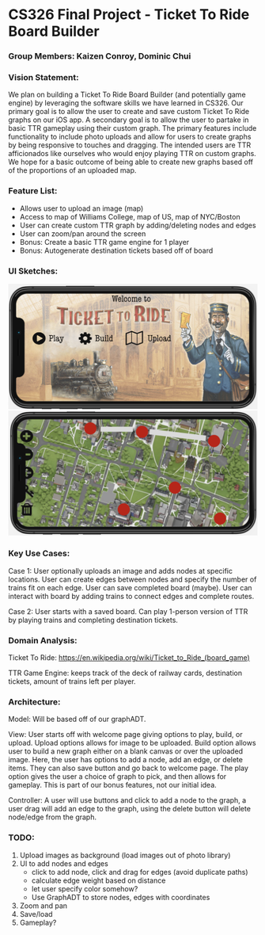 # CS326 Final Project - Ticket To Ride Board Builder

### Group Members: Kaizen Conroy, Dominic Chui

### Vision Statement: 
We plan on building a Ticket To Ride Board Builder (and potentially game engine) by leveraging the software skills we have learned in CS326. Our primary goal is to allow the user to create and save custom Ticket To Ride graphs on our iOS app. A secondary goal is to allow the user to partake in basic TTR gameplay using their custom graph. The primary features include functionality to include photo uploads and allow for users to create graphs by being responsive to touches and dragging. The intended users are TTR afficionados like ourselves who would enjoy playing TTR on custom graphs. We hope for a basic outcome of being able to create new graphs based off of the proportions of an uploaded map.

### Feature List:
  * Allows user to upload an image (map)
  * Access to map of Williams College, map of US, map of NYC/Boston
  * User can create custom TTR graph by adding/deleting nodes and edges 
  * User can zoom/pan around the screen
  * Bonus: Create a basic TTR game engine for 1 player
  * Bonus: Autogenerate destination tickets based off of board

### UI Sketches: 
  ![Start Screen](Images/start_screen.png)
  ![Build screen](Images/build_example.png)

### Key Use Cases:

  Case 1: User optionally uploads an image and adds nodes at specific locations. User can create edges between nodes and specify the number of trains fit on each edge. User can save completed board (maybe). User can interact with board by adding trains to connect edges and complete routes. 
  
  Case 2: User starts with a saved board. Can play 1-person version of TTR by playing trains and completing destination tickets. 

### Domain Analysis:

  Ticket To Ride: https://en.wikipedia.org/wiki/Ticket_to_Ride_(board_game)
  
  TTR Game Engine: keeps track of the deck of railway cards, destination tickets, amount of trains left per player.
  

### Architecture:

  Model: Will be based off of our graphADT.
  
  View: User starts off with welcome page giving options to play, build, or upload. Upload options allows for image to be uploaded. Build option allows user to build a new graph either on a blank canvas or over the uploaded image. Here, the user has options to add a node, add an edge, or delete items. They can also save button and go back to welcome page. The play option gives the user a choice of graph to pick, and then allows for gameplay. This is part of our bonus features, not our initial idea. 
  
  Controller: A user will use buttons and click to add a node to the graph, a user drag will add an edge to the graph, using the delete button will delete node/edge from the graph. 
  
  
  

### TODO:

1. Upload images as background (load images out of photo library) 
2. UI to add nodes and edges 
   - click to add node, click and drag for edges (avoid duplicate paths)
	- calculate edge weight based on distance
	- let user specify color somehow?
	- Use GraphADT to store nodes, edges with coordinates
3. Zoom and pan
4. Save/load
5. Gameplay?

